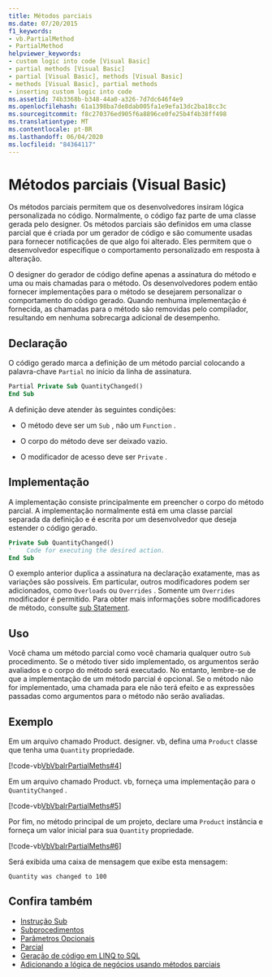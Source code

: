 ```yaml
---
title: Métodos parciais
ms.date: 07/20/2015
f1_keywords:
- vb.PartialMethod
- PartialMethod
helpviewer_keywords:
- custom logic into code [Visual Basic]
- partial methods [Visual Basic]
- partial [Visual Basic], methods [Visual Basic]
- methods [Visual Basic], partial methods
- inserting custom logic into code
ms.assetid: 74b3368b-b348-44a0-a326-7d7dc646f4e9
ms.openlocfilehash: 61a1398ba7de8dab005fa1e9efa13dc2ba18cc3c
ms.sourcegitcommit: f8c270376ed905f6a8896ce0fe25b4f4b38ff498
ms.translationtype: MT
ms.contentlocale: pt-BR
ms.lasthandoff: 06/04/2020
ms.locfileid: "84364117"
---
```

# <a name="partial-methods-visual-basic"></a>Métodos parciais (Visual Basic)
Os métodos parciais permitem que os desenvolvedores insiram lógica personalizada no código. Normalmente, o código faz parte de uma classe gerada pelo designer. Os métodos parciais são definidos em uma classe parcial que é criada por um gerador de código e são comumente usadas para fornecer notificações de que algo foi alterado. Eles permitem que o desenvolvedor especifique o comportamento personalizado em resposta à alteração.  
  
 O designer do gerador de código define apenas a assinatura do método e uma ou mais chamadas para o método. Os desenvolvedores podem então fornecer implementações para o método se desejarem personalizar o comportamento do código gerado. Quando nenhuma implementação é fornecida, as chamadas para o método são removidas pelo compilador, resultando em nenhuma sobrecarga adicional de desempenho.  
  
## <a name="declaration"></a>Declaração  
 O código gerado marca a definição de um método parcial colocando a palavra-chave `Partial` no início da linha de assinatura.  
  
```vb  
Partial Private Sub QuantityChanged()  
End Sub  
```  
  
 A definição deve atender às seguintes condições:  
  
- O método deve ser um `Sub` , não um `Function` .  
  
- O corpo do método deve ser deixado vazio.  
  
- O modificador de acesso deve ser `Private` .  
  
## <a name="implementation"></a>Implementação  
 A implementação consiste principalmente em preencher o corpo do método parcial. A implementação normalmente está em uma classe parcial separada da definição e é escrita por um desenvolvedor que deseja estender o código gerado.  
  
```vb  
Private Sub QuantityChanged()  
'    Code for executing the desired action.  
End Sub  
```  
  
 O exemplo anterior duplica a assinatura na declaração exatamente, mas as variações são possíveis. Em particular, outros modificadores podem ser adicionados, como `Overloads` ou `Overrides` . Somente um `Overrides` modificador é permitido. Para obter mais informações sobre modificadores de método, consulte [sub Statement](../../../language-reference/statements/sub-statement.md).  
  
## <a name="use"></a>Uso  
 Você chama um método parcial como você chamaria qualquer outro `Sub` procedimento. Se o método tiver sido implementado, os argumentos serão avaliados e o corpo do método será executado. No entanto, lembre-se de que a implementação de um método parcial é opcional. Se o método não for implementado, uma chamada para ele não terá efeito e as expressões passadas como argumentos para o método não serão avaliadas.  
  
## <a name="example"></a>Exemplo  
 Em um arquivo chamado Product. designer. vb, defina uma `Product` classe que tenha uma `Quantity` propriedade.  
  
 [!code-vb[VbVbalrPartialMeths#4](~/samples/snippets/visualbasic/VS_Snippets_VBCSharp/VbVbalrPartialMeths/VB/Class1.vb#4)]  
  
 Em um arquivo chamado Product. vb, forneça uma implementação para o `QuantityChanged` .  
  
 [!code-vb[VbVbalrPartialMeths#5](~/samples/snippets/visualbasic/VS_Snippets_VBCSharp/VbVbalrPartialMeths/VB/Class1.vb#5)]  
  
 Por fim, no método principal de um projeto, declare uma `Product` instância e forneça um valor inicial para sua `Quantity` propriedade.  
  
 [!code-vb[VbVbalrPartialMeths#6](~/samples/snippets/visualbasic/VS_Snippets_VBCSharp/VbVbalrPartialMeths/VB/Class1.vb#6)]  
  
 Será exibida uma caixa de mensagem que exibe esta mensagem:  
  
 `Quantity was changed to 100`  
  
## <a name="see-also"></a>Confira também

- [Instrução Sub](../../../language-reference/statements/sub-statement.md)
- [Subprocedimentos](./sub-procedures.md)
- [Parâmetros Opcionais](./optional-parameters.md)
- [Parcial](../../../language-reference/modifiers/partial.md)
- [Geração de código em LINQ to SQL](../../../../framework/data/adonet/sql/linq/code-generation-in-linq-to-sql.md)
- [Adicionando a lógica de negócios usando métodos parciais](../../../../framework/data/adonet/sql/linq/adding-business-logic-by-using-partial-methods.md)
